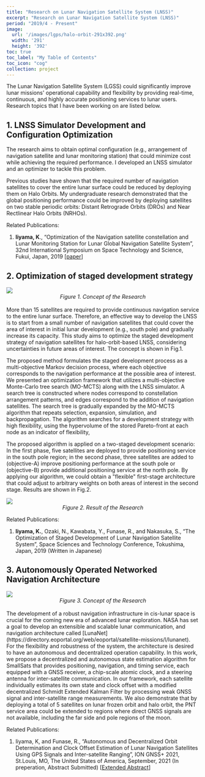 ```yaml
---
title: "Research on Lunar Navigation Satellite System (LNSS)"
excerpt: "Research on Lunar Navigation Satellite System (LNSS)"
period: "2019/4 - Present"
image: 
  url: '/images/lgps/halo-orbit-291x392.png'
  width: '291'
  height: '392'
toc: true
toc_label: "My Table of Contents"
toc_icon: "cog"
collection: project
---
```


The Lunar Navigation Satellite System (LGSS) could significantly improve lunar missions' operational capability and flexibility by providing real-time, continuous, and highly accurate positioning services to lunar users. Research topics that I have been working on are listed below.

## 1. LNSS Simulator Development and Configuration Optimization
The research aims to obtain optimal configuration (e.g., arrangement of navigation satellite and lunar monitoring station) that could minimize cost while achieving the required performance. I developed an LNSS simulator and an optimizer to tackle this problem. 

Previous studies have shown that the required number of navigation satellites to cover the entire lunar surface could be reduced by deploying them on Halo Orbits. My undergraduate research demonstrated that the global positioning performance could be improved by deploying satellites on two stable periodic orbits: Distant Retrograde Orbits (DROs) and Near Rectlinear Halo Orbits (NRHOs). 

Related Publications:
1. **Iiyama, K**., “Optimization of the Navigation satellite constellation and Lunar Monitoring Station for Lunar Global Navigation Satellite System”, 32nd International Symposium on Space Technology and Science, Fukui, Japan, 2019 [[paper](/files/ISTS2019.pdf)]


## 2. Optimization of staged development strategy 
<img src = "https://dl.dropboxusercontent.com/s/132f1g15ozrcwpu/lnss_concept-1064x546.png?dl=0">
<div style="text-align: center;">
<i>Figure 1. Concept of the Research</i>
</div>  
<br>
More than 15 satellites are required to provide continuous navigation service to the entire lunar surface. Therefore, an effective way to develop the LNSS is to start from a small number of navigation satellites that could cover the area of interest in initial lunar development (e.g., south pole) and gradually increase its capacity. This study aims to optimize the staged development strategy of navigation satellites for halo-orbit-based LNSS, considering uncertainties in future areas of interest. The concept is shown in Fig.1.

The proposed method formulates the staged development process as a multi-objective Markov decision process, where each objective corresponds to the navigation performance at the possible area of interest. We presented an optimization framework that utilizes a multi-objective Monte-Carlo tree search (MO-MCTS) along with the LNSS simulator. A search tree is constructed where nodes correspond to constellation arrangement patterns, and edges correspond to the addition of navigation satellites. The search tree is gradually expanded by the MO-MCTS algorithm that repeats selection, expansion, simulation, and backpropagation. 
The algorithm searches for a development strategy with high flexibility, using the hypervolume of the stored Pareto-front at each node as an indicator of flexibility, 

The proposed algorithm is applied on a two-staged development scenario: In the first phase, five satellites are deployed to provide positioning service in the south pole region; in the second phase, three satellites are added to (objective-A) improve positioning performance at the south pole or (objective-B) provide additional positioning service at the north pole. By applying our algorithm, we could obtain a "flexible" first-stage architecture that could adjust to arbitrary weights on both areas of interest in the second stage. Results are shown in Fig.2.

<img src = "https://dl.dropboxusercontent.com/s/t6ue8zoi3ibe0sx/lnss_result-1069x674.png?dl=0">
<div style="text-align: center;">
<i>Figure 2. Result of the Research</i>
</div>  

Related Publications:
1. **Iiyama, K.**, Ozaki, N., Kawabata, Y., Funase, R., and Nakasuka, S., “The Optimization of Staged Development of Lunar Navigation Satellite System”, Space Sciences and Technology Conference, Tokushima, Japan, 2019 (Written in Japanese)

## 3. Autonomously Operated Networked Navigation Architecture
<img src = "https://dl.dropboxusercontent.com/s/fw9lvg8x300kwr9/lunanet.png?dl=0">
<div style="text-align: center;">
<i>Figure 3. Concept of the Research</i>
</div>
<br>
The development of a robust navigation infrastructure in cis-lunar space is crucial for the coming new era of advanced lunar exploration. NASA has set a goal to develop an extensible and scalable lunar communication, and navigation architecture called [LunaNet](https://directory.eoportal.org/web/eoportal/satellite-missions/l/lunanet). For the flexibility and robustness of the system, the architecture is desired to have an autonomous and decentralized operation capability. In this work, we propose a decentralized and autonomous state estimation algorithm for SmallSats that provides positioning, navigation, and timing service, each equipped with a GNSS receiver, a chip-scale atomic clock, and a steering antenna for inter-satellite communication. In our framework, each satellite individually estimates its own state and clock offset with a modified decentralized Schmidt Extended Kalman Filter by processing weak GNSS signal and inter-satellite range measurements. We also demonstrate that by deploying a total of 5 satellites on lunar frozen orbit and halo orbit, the PNT service area could be extended to regions where direct GNSS signals are not available, including the far side and pole regions of the moon.

Related Publications:
1. Iiyama, K, and Funase, R., “Autonomous and Decentralized Orbit Determination and Clock Offset Estimation of Lunar Navigation Satellites Using GPS Signals and Inter-satellite Ranging”, ION GNSS+ 2021, St.Louis, MO, The United States of America, September, 2021 (In preperation, Abstract Submitted) [[Extended Abstract](/files/ION_Conference_Extended_Abstract.pdf)]
